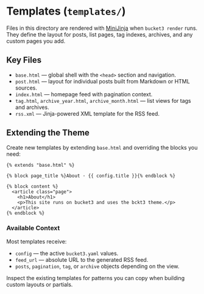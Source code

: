 # Templates (`templates/`)

Files in this directory are rendered with [MiniJinja](https://github.com/mitsuhiko/minijinja)
when `bucket3 render` runs. They define the layout for posts, list pages, tag
indexes, archives, and any custom pages you add.

## Key Files
- `base.html` — global shell with the `<head>` section and navigation.
- `post.html` — layout for individual posts built from Markdown or HTML sources.
- `index.html` — homepage feed with pagination context.
- `tag.html`, `archive_year.html`, `archive_month.html` — list views for tags and archives.
- `rss.xml` — Jinja-powered XML template for the RSS feed.

## Extending the Theme
Create new templates by extending `base.html` and overriding the blocks you need:
```jinja
{% extends "base.html" %}

{% block page_title %}About · {{ config.title }}{% endblock %}

{% block content %}
  <article class="page">
    <h1>About</h1>
    <p>This site runs on bucket3 and uses the bckt3 theme.</p>
  </article>
{% endblock %}
```

### Available Context
Most templates receive:
- `config` — the active `bucket3.yaml` values.
- `feed_url` — absolute URL to the generated RSS feed.
- `posts`, `pagination`, `tag`, or `archive` objects depending on the view.

Inspect the existing templates for patterns you can copy when building custom
layouts or partials.
